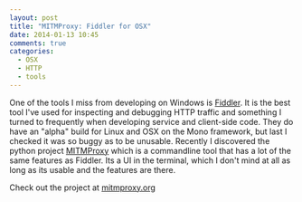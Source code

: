 ```yaml
---
layout: post
title: "MITMProxy: Fiddler for OSX"
date: 2014-01-13 10:45
comments: true
categories:
  - OSX
  - HTTP
  - tools
---
```


One of the tools I miss from developing on Windows is [Fiddler](http://fiddler2.com). It is the best tool I've used for inspecting and debugging HTTP traffic and something I turned to frequently when developing service and client-side code. They do have an "alpha" build for Linux and OSX on the Mono framework, but last I checked it was so buggy as to be unusable. Recently I discovered the python project [MITMProxy](http://mitmproxy.org/doc/mitmproxy.html) which is a commandline tool that has a lot of the same features as Fiddler. Its a UI in the terminal, which I don't mind at all as long as its usable and the features are there.

Check out the project at [mitmproxy.org](http://mitmproxy.org)